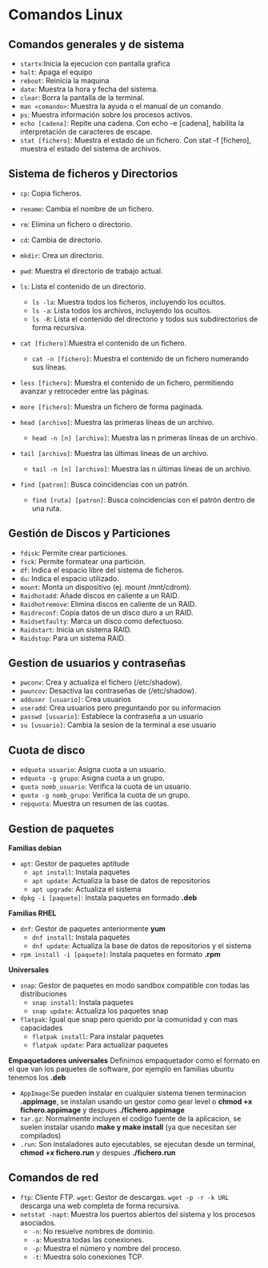 # Comandos Linux 

## Comandos generales y de sistema 

- ```startx```:Inicia la ejecucion con pantalla grafica 
- ```halt```: Apaga el equipo
- ```reboot```: Reinicia la maquina 
- ```date```: Muestra la hora y fecha del sistema.
- ```clear```: Borra la pantalla de la terminal.
- ```man <comando>```: Muestra la ayuda o el manual de un comando.
- ```ps```: Muestra información sobre los procesos activos.
- ```echo [cadena]```: Repite una cadena. Con echo -e [cadena], habilita la interpretación de caracteres de escape.
- ```stat [fichero]```: Muestra el estado de un fichero. Con stat -f [fichero], muestra el estado del sistema de archivos.

## Sistema de ficheros y Directorios 

- ```cp```: Copia ficheros.
- ```rename```: Cambia el nombre de un fichero.
- ```rm```: Elimina un fichero o directorio.
- ```cd```: Cambia de directorio.
- ```mkdir```: Crea un directorio.
- ```pwd```: Muestra el directorio de trabajo actual.
- ```ls```: Lista el contenido de un directorio.
    - ```ls -la```: Muestra todos los ficheros, incluyendo los ocultos.
    - ```ls -a```: Lista todos los archivos, incluyendo los ocultos.
    -  ```ls -R```: Lista el contenido del directorio y todos sus subdirectorios de forma recursiva.
- ```cat [fichero]```:Muestra el contenido de un fichero.
    - ```cat -n [fichero]```: Muestra el contenido de un fichero numerando sus líneas.
- ```less [fichero]```: Muestra el contenido de un fichero, permitiendo avanzar y retroceder entre las páginas.
- ```more [fichero]```: Muestra un fichero de forma paginada.
- ```head [archivo]```: Muestra las primeras líneas de un archivo.
    - ```head -n [n] [archivo]```: Muestra las n primeras líneas de un archivo.
- ```tail [archivo]```: Muestra las últimas líneas de un archivo.
    - ```tail -n [n] [archivo]```: Muestra las n últimas líneas de un archivo.

- ```find [patron]```: Busca coincidencias con un patrón.
    - ```find [ruta] [patron]```: Busca coincidencias con el patrón dentro de una ruta.

## Gestión de Discos y Particiones

- ```fdisk```: Permite crear particiones.
- ```fsck```: Permite formatear una partición.
- ```df```: Indica el espacio libre del sistema de ficheros.
- ```du```: Indica el espacio utilizado.
- ```mount```: Monta un dispositivo (ej. mount /mnt/cdrom).
- ```Raidhotadd```: Añade discos en caliente a un RAID.
- ```Raidhotremove```: Elimina discos en caliente de un RAID.
- ```Raidreconf```: Copia datos de un disco duro a un RAID.
- ```Raidsetfaulty```: Marca un disco como defectuoso.
- ```Raidstart```: Inicia un sistema RAID.
- ```Raidstop```: Para un sistema RAID.

## Gestion de usuarios y contraseñas 

- ```pwconv```: Crea y actualiza el fichero  (/etc/shadow).
- ```pwuncov```: Desactiva las contraseñas de (/etc/shadow).
- ```adduser [usuario]```: Crea usuarios 
- ```useradd```: Crea usuarios pero preguntando por su informacion
- ```passwd [usuario]```: Establece la contraseña a un usuario 
- ```su [usuario]```: Cambia la sesion de la terminal a ese usuario 

## Cuota de disco 

- ```edquota usuario```: Asigna cuota a un usuario.
- ```edquota -g grupo```: Asigna cuota a un grupo.
- ```quota nomb_usuario```: Verifica la cuota de un usuario.
- ```quota -g nomb_grupo```: Verifica la cuota de un grupo.
- ```repquota```: Muestra un resumen de las cuotas.

## Gestion de paquetes
**Familias debian**
- ```apt```: Gestor de paquetes aptitude 
    - ```apt install```: Instala paquetes 
    - ```apt update```: Actualiza la base de datos de repositorios
    - ```apt upgrade```: Actualiza el sistema
- ```dpkg -i [paquete]```: Instala paquetes en formado **.deb**

**Familias RHEL**
- ```dnf```: Gestor de paquetes anteriormente **yum**
    - ```dnf install```: Instala paquetes
    - ```dnf update```: Actualiza la base de datos de repositorios y el sistema 
- ```rpm install -i [paquete]```: Instala paquetes en formato **.rpm**

**Universales**
- ```snap```: Gestor de paquetes en modo sandbox compatible con todas las distribuciones 
    - ```snap install```: Instala paquetes 
    - ```snap update```: Actualiza los paquetes snap 
- ```flatpak```: Igual que snap pero querido por la comunidad y con mas capacidades
    - ```flatpak install```: Para instalar paquetes 
    - ```flatpak update```: Para actualizar paquetes 

**Empaquetadores universales**
Definimos empaquetador como el formato en el que van los paquetes de software, por ejemplo en familias ubuntu tenemos los **.deb**

- ```AppImage```:Se pueden instalar en cualquier sistema tienen terminacion **.appimage**, se instalan usando un gestor como gear level o **chmod +x fichero.appimage** y despues **./fichero.appimage**
- ```tar.gz```: Normalmente incluyen el codigo fuente de la aplicacion, se suelen instalar usando **make y make install** (ya que necesitan ser compilados)
- ```.run```: Son instaladores auto ejecutables, se ejecutan desde un terminal, **chmod +x fichero.run** y despues **./fichero.run**

## Comandos de red 

- ```ftp```: Cliente FTP.
```wget```: Gestor de descargas. ```wget -p -r -k URL``` descarga una web completa de forma recursiva.
- ```netstat -napt```: Muestra los puertos abiertos del sistema y los procesos asociados.
    - ```-n```: No resuelve nombres de dominio.
    - ```-a```: Muestra todas las conexiones.
    - ```-p```: Muestra el número y nombre del proceso.
    - ```-t```: Muestra solo conexiones TCP.

